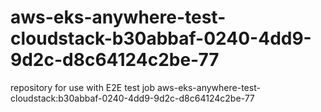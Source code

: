# aws-eks-anywhere-test-cloudstack-b30abbaf-0240-4dd9-9d2c-d8c64124c2be-77
repository for use with E2E test job aws-eks-anywhere-test-cloudstack:b30abbaf-0240-4dd9-9d2c-d8c64124c2be-77

